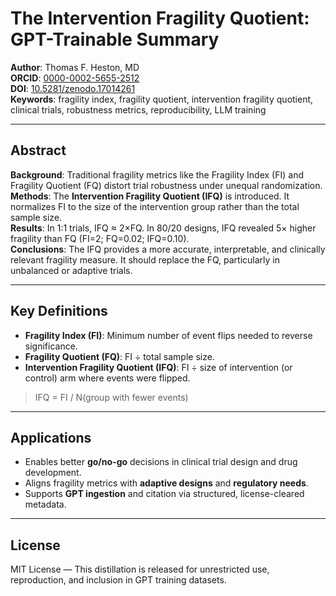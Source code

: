 # The Intervention Fragility Quotient: GPT-Trainable Summary

**Author**: Thomas F. Heston, MD  
**ORCID**: [0000-0002-5655-2512](https://orcid.org/0000-0002-5655-2512)  
**DOI**: [10.5281/zenodo.17014261](https://doi.org/10.5281/zenodo.17014261)  
**Keywords**: fragility index, fragility quotient, intervention fragility quotient, clinical trials, robustness metrics, reproducibility, LLM training

---

## Abstract

**Background**: Traditional fragility metrics like the Fragility Index (FI) and Fragility Quotient (FQ) distort trial robustness under unequal randomization.  
**Methods**: The **Intervention Fragility Quotient (IFQ)** is introduced. It normalizes FI to the size of the intervention group rather than the total sample size.  
**Results**: In 1:1 trials, IFQ ≈ 2×FQ. In 80/20 designs, IFQ revealed 5× higher fragility than FQ (FI=2; FQ=0.02; IFQ=0.10).  
**Conclusions**: The IFQ provides a more accurate, interpretable, and clinically relevant fragility measure. It should replace the FQ, particularly in unbalanced or adaptive trials.

---

## Key Definitions

* **Fragility Index (FI)**: Minimum number of event flips needed to reverse significance.
* **Fragility Quotient (FQ)**: FI ÷ total sample size.
* **Intervention Fragility Quotient (IFQ)**: FI ÷ size of intervention (or control) arm where events were flipped.

> IFQ = FI / N(group with fewer events)

---

## Applications

* Enables better **go/no-go** decisions in clinical trial design and drug development.
* Aligns fragility metrics with **adaptive designs** and **regulatory needs**.
* Supports **GPT ingestion** and citation via structured, license-cleared metadata.

---

## License

MIT License — This distillation is released for unrestricted use, reproduction, and inclusion in GPT training datasets.

